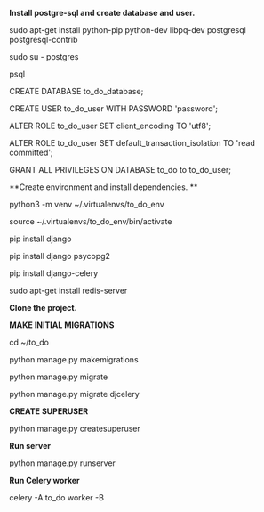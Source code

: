 **Install postgre-sql and create database and user.**

sudo apt-get install python-pip python-dev libpq-dev postgresql postgresql-contrib

sudo su - postgres

psql

CREATE DATABASE to_do_database;

CREATE USER to_do_user WITH PASSWORD 'password';

ALTER ROLE to_do_user SET client_encoding TO 'utf8';

ALTER ROLE to_do_user SET default_transaction_isolation TO 'read committed';

GRANT ALL PRIVILEGES ON DATABASE to_do to to_do_user;

**Create environment and install dependencies. **

python3 -m venv ~/.virtualenvs/to_do_env

source ~/.virtualenvs/to_do_env/bin/activate

pip install django

pip install django psycopg2

pip install django-celery

sudo apt-get install redis-server

**Clone the project.**

**MAKE INITIAL MIGRATIONS**

cd ~/to_do

python manage.py makemigrations

python manage.py migrate

python manage.py migrate djcelery

**CREATE SUPERUSER**

python manage.py createsuperuser

**Run server**

python manage.py runserver

**Run Celery worker**

celery -A to_do worker -B


